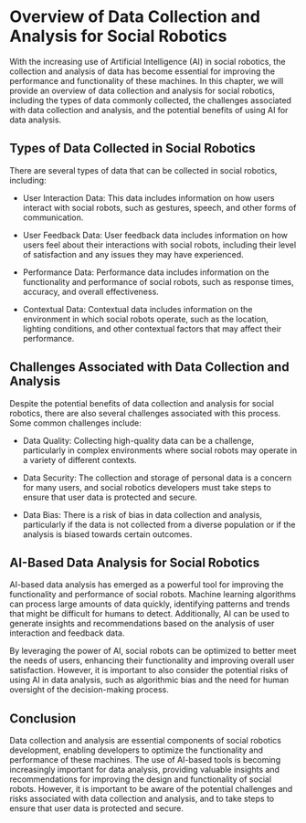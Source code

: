 Overview of Data Collection and Analysis for Social Robotics
==============================================================================================================

With the increasing use of Artificial Intelligence (AI) in social robotics, the collection and analysis of data has become essential for improving the performance and functionality of these machines. In this chapter, we will provide an overview of data collection and analysis for social robotics, including the types of data commonly collected, the challenges associated with data collection and analysis, and the potential benefits of using AI for data analysis.

Types of Data Collected in Social Robotics
------------------------------------------

There are several types of data that can be collected in social robotics, including:

* User Interaction Data: This data includes information on how users interact with social robots, such as gestures, speech, and other forms of communication.

* User Feedback Data: User feedback data includes information on how users feel about their interactions with social robots, including their level of satisfaction and any issues they may have experienced.

* Performance Data: Performance data includes information on the functionality and performance of social robots, such as response times, accuracy, and overall effectiveness.

* Contextual Data: Contextual data includes information on the environment in which social robots operate, such as the location, lighting conditions, and other contextual factors that may affect their performance.

Challenges Associated with Data Collection and Analysis
-------------------------------------------------------

Despite the potential benefits of data collection and analysis for social robotics, there are also several challenges associated with this process. Some common challenges include:

* Data Quality: Collecting high-quality data can be a challenge, particularly in complex environments where social robots may operate in a variety of different contexts.

* Data Security: The collection and storage of personal data is a concern for many users, and social robotics developers must take steps to ensure that user data is protected and secure.

* Data Bias: There is a risk of bias in data collection and analysis, particularly if the data is not collected from a diverse population or if the analysis is biased towards certain outcomes.

AI-Based Data Analysis for Social Robotics
------------------------------------------

AI-based data analysis has emerged as a powerful tool for improving the functionality and performance of social robots. Machine learning algorithms can process large amounts of data quickly, identifying patterns and trends that might be difficult for humans to detect. Additionally, AI can be used to generate insights and recommendations based on the analysis of user interaction and feedback data.

By leveraging the power of AI, social robots can be optimized to better meet the needs of users, enhancing their functionality and improving overall user satisfaction. However, it is important to also consider the potential risks of using AI in data analysis, such as algorithmic bias and the need for human oversight of the decision-making process.

Conclusion
----------

Data collection and analysis are essential components of social robotics development, enabling developers to optimize the functionality and performance of these machines. The use of AI-based tools is becoming increasingly important for data analysis, providing valuable insights and recommendations for improving the design and functionality of social robots. However, it is important to be aware of the potential challenges and risks associated with data collection and analysis, and to take steps to ensure that user data is protected and secure.
